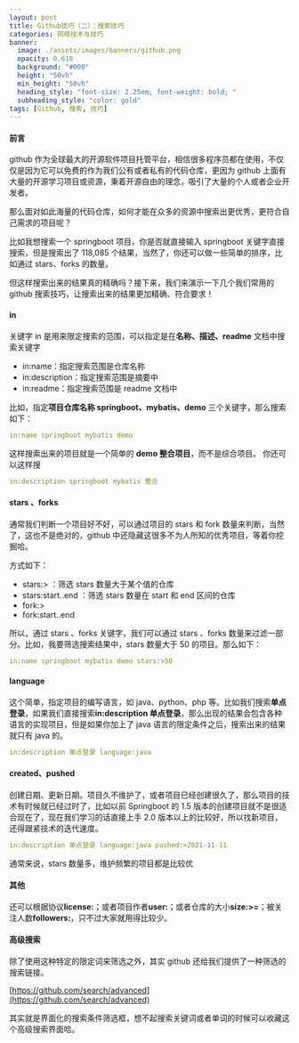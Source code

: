 ```yaml
---
layout: post
title: Github技巧（二）：搜索技巧
categories: 网络技术与技巧
banner:
  image: ./assets/images/banners/github.png
  opacity: 0.618
  background: "#000"
  height: "50vh"
  min_height: "50vh"
  heading_style: "font-size: 2.25em; font-weight: bold; "
  subheading_style: "color: gold"
tags: [Github, 搜索, 技巧]
---
```


#### 前言

github 作为全球最大的开源软件项目托管平台，相信很多程序员都在使用，不仅仅是因为它可以免费的作为我们公有或者私有的代码仓库，更因为 github 上面有大量的开源学习项目或资源，秉着开源自由的理念，吸引了大量的个人或者企业开发者。

那么面对如此海量的代码仓库，如何才能在众多的资源中搜索出更优秀，更符合自己需求的项目呢？

比如我想搜索一个 springboot 项目，你是否就直接输入 springboot 关键字直接搜索，但是搜索出了 118,085 个结果，当然了，你还可以做一些简单的排序，比如通过 stars、forks 的数量。

但这样搜索出来的结果真的精确吗？接下来，我们来演示一下几个我们常用的 github 搜索技巧，让搜索出来的结果更加精确、符合要求！

#### in

关键字 in 是用来限定搜索的范围，可以指定是在**名称、描述、readme** 文档中搜索关键字

- in:name：指定搜索范围是仓库名称
- in:description：指定搜索范围是摘要中
- in:readme：指定搜索范围是 readme 文档中

比如，指定**项目仓库名称 springboot、mybatis、demo** 三个关键字，那么搜索如下：

```yaml
in:name springboot mybatis demo
```

这样搜索出来的项目就是一个简单的 **demo 整合项目**，而不是综合项目。 你还可以这样搜

```yaml
in:description springboot mybatis 整合
```

#### stars 、forks

通常我们判断一个项目好不好，可以通过项目的 stars 和 fork 数量来判断，当然了，这也不是绝对的，github 中还隐藏这很多不为人所知的优秀项目，等着你挖掘哈。

方式如下：

- stars:> ：筛选 stars 数量大于某个值的仓库
- stars:start..end ：筛选 stars 数量在 start 和 end 区间的仓库
- fork:>
- fork:start..end

所以，通过 stars 、forks 关键字，我们可以通过 stars 、forks 数量来过滤一部分。比如，我要筛选搜索结果中，stars 数量大于 50 的项目。那么如下：

```yaml
in:name springboot mybatis demo stars:>50
```

#### language

这个简单，指定项目的编写语言，如 java、python、php 等。比如我们搜索**单点登录**，如果我们直接搜索**in:description 单点登录**，那么出现的结果会包含各种语言的实现项目，但是如果你加上了 java 语言的限定条件之后，搜索出来的结果就只有 java 的。

```yaml
in:description 单点登录 language:java
```

#### created、pushed

创建日期、更新日期。项目久不维护了，或者项目已经创建很久了，那么项目的技术有时候就已经过时了，比如以前 Springboot 的 1.5 版本的创建项目就不是很适合现在了，现在我们学习的话直接上手 2.0 版本以上的比较好，所以找新项目，还得跟紧技术的迭代速度。

```yaml
in:description 单点登录 language:java pushed:>2021-11-11
```

通常来说，stars 数量多，维护频繁的项目都是比较优

#### 其他

还可以根据协议**license:**；或者项目作者**user:**；或者仓库的大小**size:>=**；被关注人数**followers:**，只不过大家就用得比较少。

#### 高级搜索

除了使用这种特定的限定词来筛选之外，其实 github 还给我们提供了一种筛选的搜索链接。

[https://github.com/search/advanced](https://github.com/search/advanced)

其实就是界面化的搜索条件筛选框，想不起搜索关键词或者单词的时候可以收藏这个高级搜索界面哈。
